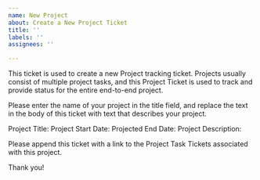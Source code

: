 ```yaml
---
name: New Project
about: Create a New Project Ticket
title: ''
labels: ''
assignees: ''

---
```


This ticket is used to create a new Project tracking ticket. Projects usually consist of multiple project tasks, and this Project Ticket is used to track and provide status for the entire end-to-end project. 

Please enter the name of your project in the title field, and replace the text in the body of this ticket with text that describes your project. 

Project Title:
Project Start Date:
Projected End Date:
Project Description:

Please append this ticket with a link to the Project Task Tickets associated with this project. 

Thank you!
